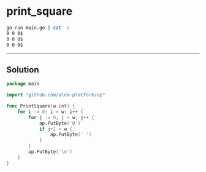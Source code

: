 # print_square

```sh
go run main.go | cat -e
0 0 0$
0 0 0$
0 0 0$
```

---

## Solution

```go
package main

import "github.com/alem-platform/ap"

func PrintSquare(w int) {
	for i := 0; i < w; i++ {
		for j := 0; j < w; j++ {
			ap.PutByte('0')
			if j+1 < w {
				ap.PutByte(' ')
			}
		}
		ap.PutByte('\n')
	}
}
```
